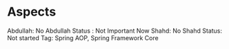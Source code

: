 # Aspects

Abdullah: No
Abdullah Status : Not Important Now
Shahd: No
Shahd Status: Not started
Tag: Spring AOP, Spring Framework Core